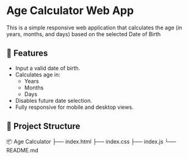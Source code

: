 # Age Calculator Web App

This is a simple responsive web application that calculates the age (in years, months, and days) based on the selected Date of Birth

## 🧮 Features

- Input a valid date of birth.
- Calculates age in:
  - Years
  - Months
  - Days
- Disables future date selection.
- Fully responsive for mobile and desktop views.

## 📁 Project Structure

📦 Age Calculator
├── index.html
├── index.css
├── index.js
└── README.md
